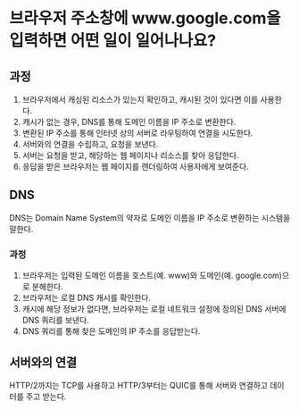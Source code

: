 # 브라우저 주소창에 <hi1>www<hi2>.google<hi3>.com을 입력하면 어떤 일이 일어나나요?

## 과정

1. 브라우저에서 캐싱된 리소스가 있는지 확인하고, 캐시된 것이 있다면 이를 사용한다.
2. 캐시가 없는 경우, DNS를 통해 도메인 이름을 IP 주소로 변환한다.
3. 변환된 IP 주소를 통해 인터넷 상의 서버로 라우팅하여 연결을 시도한다.
4. 서버와의 연결을 수립하고, 요청을 보낸다.
5. 서버는 요청을 받고, 해당하는 웹 페이지나 리소스를 찾아 응답한다.
6. 응답을 받은 브라우저는 웹 페이지를 렌더링하여 사용자에게 보여준다.

## DNS

DNS는 Domain Name System의 약자로 도메인 이름을 IP 주소로 변환하는 시스템을 말한다.

### 과정

1. 브라우저는 입력된 도메인 이름을 호스트(예. www)와 도메인(예. google.com)으로 분해한다.
2. 브라우저는 로컬 DNS 캐시를 확인한다.
3. 캐시에 해당 정보가 없다면, 브라우저는 로컬 네트워크 설정에 정의된 DNS 서버에 DNS 쿼리를 보낸다.
4. DNS 쿼리를 통해 찾은 도메인의 IP 주소를 응답받는다.

## 서버와의 연결

HTTP/2까지는 TCP를 사용하고 HTTP/3부터는 QUIC를 통해 서버와 연결하고 데이터를 주고 받는다.
